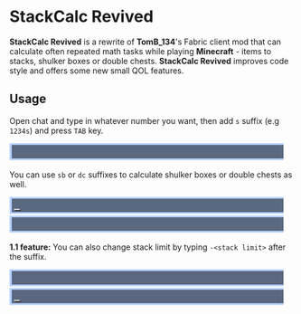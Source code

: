 # StackCalc Revived

**StackCalc Revived** is a rewrite of **TomB_134**'s Fabric client mod that can calculate often repeated math tasks while playing **Minecraft** - items to stacks, shulker boxes or double chests. **StackCalc Revived** improves code style and offers some new small QOL features.

## Usage
Open chat and type in whatever number you want, then add `s` suffix (e.g `1234s`) and press `TAB` key.

![stacks](media/stacks.gif)

You can use `sb` or `dc` suffixes to calculate shulker boxes or double chests as well.

![shulkers](media/shulkers.gif)
![double chests](media/double_chests.gif)

**1.1 feature:** You can also change stack limit by typing `-<stack limit>` after the suffix.

![stacks-16](media/stacks-16.gif)
![double chests-234](media/double_chests-234.gif)
